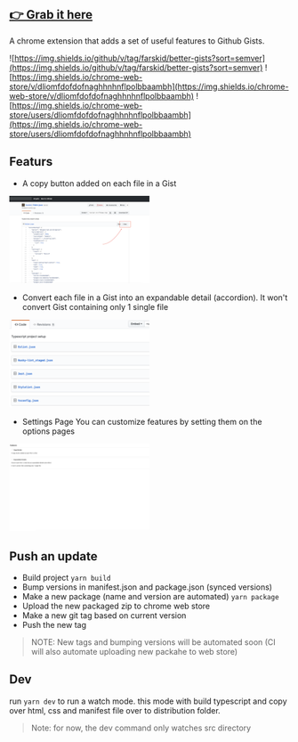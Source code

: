 ## [👉 Grab it here](https://chrome.google.com/webstore/detail/gist-copy-button/dliomfdofdofnaghhnhnflpolbbaambh)

A chrome extension that adds a set of useful features to Github Gists.

![https://img.shields.io/github/v/tag/farskid/better-gists?sort=semver](https://img.shields.io/github/v/tag/farskid/better-gists?sort=semver)
![https://img.shields.io/chrome-web-store/v/dliomfdofdofnaghhnhnflpolbbaambh](https://img.shields.io/chrome-web-store/v/dliomfdofdofnaghhnhnflpolbbaambh)
![https://img.shields.io/chrome-web-store/users/dliomfdofdofnaghhnhnflpolbbaambh](https://img.shields.io/chrome-web-store/users/dliomfdofdofnaghhnhnflpolbbaambh)

## Featurs

- A copy button added on each file in a Gist

<img src="demo1.png" width="50%" />

- Convert each file in a Gist into an expandable detail (accordion).
  It won't convert Gist containing only 1 single file

<img src="demo2.png" width="50%" />

- Settings Page
  You can customize features by setting them on the options pages

<img src="demo3.png" width="50%" />

## Push an update

- Build project `yarn build`
- Bump versions in manifest.json and package.json (synced versions)
- Make a new package (name and version are automated) `yarn package`
- Upload the new packaged zip to chrome web store
- Make a new git tag based on current version
- Push the new tag

> NOTE: New tags and bumping versions will be automated soon (CI will also automate uploading new packahe to web store)

## Dev

run `yarn dev` to run a watch mode. this mode with build typescript and copy over html, css and manifest file over to distribution folder.

> Note: for now, the dev command only watches src directory
